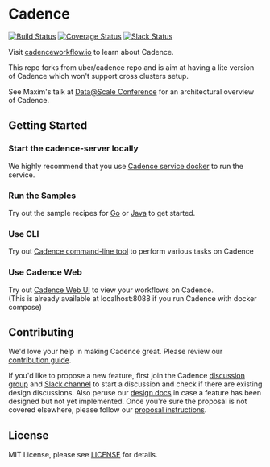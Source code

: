 # Cadence  
[![Build Status](https://badge.buildkite.com/159887afd42000f11126f85237317d4090de97b26c287ebc40.svg?theme=github&branch=master)](https://buildkite.com/uberopensource/cadence-server) 
[![Coverage Status](https://coveralls.io/repos/github/uber/cadence/badge.svg)](https://coveralls.io/github/uber/cadence)
[![Slack Status](https://img.shields.io/badge/slack-join_chat-white.svg?logo=slack&style=social)](https://app.slack.com/team/UFQ98VD0T)

Visit [cadenceworkflow.io](https://cadenceworkflow.io) to learn about Cadence.

This repo forks from uber/cadence repo and is aim at having a lite version of Cadence which won't support cross clusters setup.

See Maxim's talk at [Data@Scale Conference](https://atscaleconference.com/videos/cadence-microservice-architecture-beyond-requestreply) for an architectural overview of Cadence.

## Getting Started

### Start the cadence-server locally

We highly recommend that you use [Cadence service docker](docker/README.md) to run the service.

### Run the Samples

Try out the sample recipes for [Go](https://github.com/uber-common/cadence-samples) or [Java](https://github.com/uber/cadence-java-samples) to get started.

### Use CLI

Try out [Cadence command-line tool](tools/cli/README.md) to perform various tasks on Cadence

### Use Cadence Web

Try out [Cadence Web UI](https://github.com/uber/cadence-web) to view your workflows on Cadence.  
(This is already available at localhost:8088 if you run Cadence with docker compose)

## Contributing

We'd love your help in making Cadence great. Please review our [contribution guide](CONTRIBUTING.md).

If you'd like to propose a new feature, first join the Cadence [discussion group](https://groups.google.com/d/forum/cadence-discussion) and [Slack channel](https://join.slack.com/t/uber-cadence/shared_invite/enQtNDczNTgxMjYxNDEzLTQyYjcxZDM2YTIxMTZkMzQ0NjgxYmI3OWY5ODhiOTliM2I5MzA4NTM4MjU4YzgzZDkwNGEzOTUzNTBlNDk3Yjc) to start a discussion and check if there are existing design discussions. Also peruse our [design docs](docs/design/index.md) in case a feature has been designed but not yet implemented. Once you're sure the proposal is not covered elsewhere, please follow our [proposal instructions](PROPOSALS.md).

## License

MIT License, please see [LICENSE](https://github.com/uber/cadence/blob/master/LICENSE) for details.
